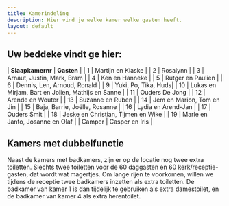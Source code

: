 ```yaml
---
title: Kamerindeling
description: Hier vind je welke kamer welke gasten heeft.
layout: default
---
```


## Uw beddeke vindt ge hier: 

| **Slaapkamernr** | **Gasten** |
| 1 | Martijn en Klaske |
| 2 | Rosalynn |
| 3 | Arnaut, Justin, Mark, Bram |
| 4 | Ken en Hanneke |
| 5 | Rutger en Paulien |
| 6 | Dennis, Len, Arnoud, Ronald |
| 9 | Yuki, Po, Tika, Huds|
| 10 | Lukas en Mirjam, Bart en Jolien, Mathijs en Sanne |
| 11 | Ouders De Jong |
| 12 | Arende en Wouter |
| 13 | Suzanne en Ruben |
| 14 | Jem en Marion, Tom en Jin |
| 15 | Baja, Barrie, Joëlle, Rosanne |
| 16 | Lydia en Arend-Jan |
| 17 | Ouders Smit |
| 18 | Jeske en Christian, Tijmen en Wike |
| 19 | Marle en Janto, Josanne en Olaf |
| Camper | Casper en Iris |

## Kamers met dubbelfunctie
Naast de kamers met badkamers, zijn er op de locatie nog twee extra toiletten. Slechts twee toiletten voor de 60 daggasten en 60 kerk/receptie-gasten, dat wordt wat magertjes. Om lange rijen te voorkomen, willen we tijdens de receptie twee badkamers inzetten als extra toiletten. De badkamer van kamer 1 is dan tijdelijk te gebruiken als extra damestoilet, en de badkamer van kamer 4 als extra herentoilet.

